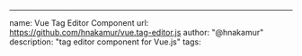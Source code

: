 ---
name: Vue Tag Editor Component
url: https://github.com/hnakamur/vue.tag-editor.js
author: "@hnakamur"
description: "tag editor component for Vue.js"
tags: